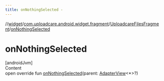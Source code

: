 ```yaml
---
title: onNothingSelected -
---
```

//[widget](../../index.md)/[com.uploadcare.android.widget.fragment](../index.md)/[UploadcareFilesFragment](index.md)/[onNothingSelected](on-nothing-selected.md)



# onNothingSelected  
[androidJvm]  
Content  
open override fun [onNothingSelected](on-nothing-selected.md)(parent: [AdapterView](https://developer.android.com/reference/kotlin/android/widget/AdapterView.html)<*>?)  



